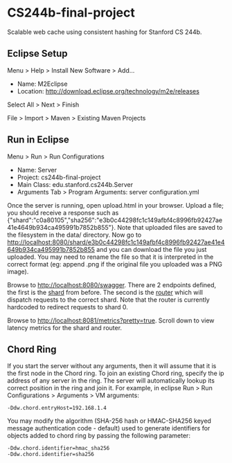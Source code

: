 CS244b-final-project
====================

Scalable web cache using consistent hashing for Stanford CS 244b.

## Eclipse Setup

Menu > Help > Install New Software > Add...

* Name: M2Eclipse
* Location: http://download.eclipse.org/technology/m2e/releases

Select All > Next > Finish

File > Import > Maven > Existing Maven Projects

## Run in Eclipse
Menu > Run > Run Configurations

* Name: Server
* Project: cs244b-final-project
* Main Class: edu.stanford.cs244b.Server
* Arguments Tab > Program Arguments: server configuration.yml

Once the server is running, open upload.html in your browser. Upload a file; you should receive a response such as {"shard":"c0a80105","sha256":"e3b0c44298fc1c149afbf4c8996fb92427ae41e4649b934ca495991b7852b855"}. Note that uploaded files are saved to the filesystem in the data/ directory. Now go to [http://localhost:8080/shard/e3b0c44298fc1c149afbf4c8996fb92427ae41e4649b934ca495991b7852b855](http://localhost:8080/shard/e3b0c44298fc1c149afbf4c8996fb92427ae41e4649b934ca495991b7852b855) and you can download the file you just uploaded. You may need to rename the file so that it is interpreted in the correct format (eg: append .png if the original file you uploaded was a PNG image).

Browse to [http://localhost:8080/swagger](http://localhost:8080/swagger). There are 2 endpoints defined, the first is the [shard](http://localhost:8080/swagger#!/shard) from before. The second is the [router](http://localhost:8080/swagger#!/router) which will dispatch requests to the correct shard. Note that the router is currently hardcoded to redirect requests to shard 0.

Browse to [http://localhost:8081/metrics?pretty=true](http://localhost:8081/metrics?pretty=true). Scroll down to view latency metrics for the shard and router.

## Chord Ring ##
If you start the server without any arguments, then it will assume that it is the first node in the Chord ring. To join an existing Chord ring, specify the ip address of any server in the ring. The server will automatically lookup its correct position in the ring and join it. For example, in eclipse Run > Run Configurations > Arguments > VM arguments:

    -Ddw.chord.entryHost=192.168.1.4

You may modify the algorithm (SHA-256 hash or HMAC-SHA256 keyed message authentication code - default) used to generate identifiers for objects added to chord ring by passing the following parameter:

    -Ddw.chord.identifier=hmac_sha256
    -Ddw.chord.identifier=sha256
